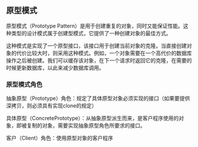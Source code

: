 ## 原型模式

原型模式（Prototype Pattern）是用于创建重复的对象，同时又能保证性能。这种类型的设计模式属于创建型模式，它提供了一种创建对象的最佳方式。

这种模式是实现了一个原型接口，该接口用于创建当前对象的克隆。当直接创建对象的代价比较大时，则采用这种模式。例如，一个对象需要在一个高代价的数据库操作之后被创建。我们可以缓存该对象，在下一个请求时返回它的克隆，在需要的时候更新数据库，以此来减少数据库调用。

### 原型模式角色

抽象原型（Prototype）角色：规定了具体原型对象必须实现的接口（如果要提供深拷贝，则必须具有实现clone的规定）

具体原型（ConcretePrototype）：从抽象原型派生而来，是客户程序使用的对象，即被复制的对象，需要实现抽象原型角色所要求的接口。

客户（Client）角色：使用原型对象的客户程序